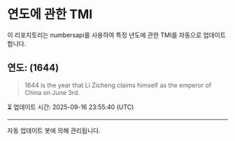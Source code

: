 
# 연도에 관한 TMI

이 리포지토리는 numbersapi를 사용하여 특정 년도에 관한 TMI를 자동으로 업데이트합니다.

## 연도: (1644)
> 1644 is the year that Li Zicheng claims himself as the emperor of China on June 3rd.

⏳ 업데이트 시간: 2025-09-16 23:55:40 (UTC)

---
자동 업데이트 봇에 의해 관리됩니다.
